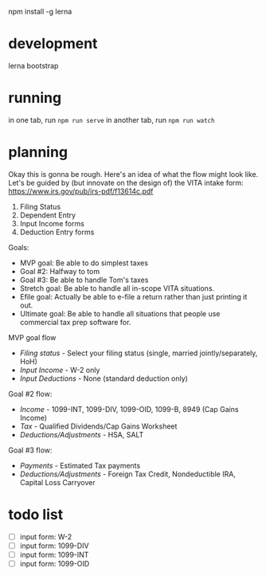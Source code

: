 npm install -g lerna


# development
lerna bootstrap

# running
in one tab, run `npm run serve`
in another tab, run `npm run watch`

# planning
Okay this is gonna be rough. Here's an idea of what the flow might look like.
Let's be guided by (but innovate on the design of) the VITA intake form:
https://www.irs.gov/pub/irs-pdf/f13614c.pdf

1. Filing Status
2. Dependent Entry
3. Input Income forms
4. Deduction Entry forms

Goals:
* MVP goal: Be able to do simplest taxes
* Goal #2: Halfway to tom
* Goal #3: Be able to handle Tom's taxes
* Stretch goal: Be able to handle all in-scope VITA situations.
* Efile goal: Actually be able to e-file a return rather than just printing it out.
* Ultimate goal: Be able to handle all situations that people use commercial
  tax prep software for.

MVP goal flow
* *Filing status* - Select your filing status (single, married jointly/separately, HoH)
* *Input Income* - W-2 only
* *Input Deductions* - None (standard deduction only)

Goal #2 flow:
* *Income* - 1099-INT, 1099-DIV, 1099-OID, 1099-B, 8949 (Cap Gains Income)
* *Tax* - Qualified Dividends/Cap Gains Worksheet
* *Deductions/Adjustments* - HSA, SALT

Goal #3 flow:
* *Payments* - Estimated Tax payments
* *Deductions/Adjustments* - Foreign Tax Credit, Nondeductible IRA, Capital Loss Carryover

# todo list
- [ ] input form: W-2
- [ ] input form: 1099-DIV
- [ ] input form: 1099-INT
- [ ] input form: 1099-OID
